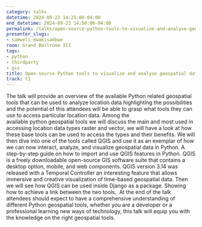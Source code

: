```yaml
---
category: talks
datetime: 2024-09-23 14:25:00-04:00
end_datetime: 2024-09-23 14:50:00-04:00
permalink: /talks/open-source-python-tools-to-visualize-and-analyse-geospatial-data/
presenter_slugs:
- samweli-mwakisambwe
room: Grand Ballroom III
tags:
- python
- thirdparty
- gis
title: Open-source Python tools to visualize and analyse geospatial data.
track: t1
---
```


The talk will provide an overview of the available Python related geospatial tools that can be used to analyze location data highlighting the possibilities and the potential of this attendees will be able to grasp what tools they can use to access particular location data.
Among the available python geospatial tools we will discuss the main and most used in accessing location data types raster and vector, we will have a look at how these base tools can be used to access the types and their benefits.
We will then dive into one of the tools called QGIS and use it as an exemplar of how we can now interact, analyze, and visualize geospatial data in Python. A step-by-step guide on how to import and use QGIS features in Python.
QGIS is a freely downloadable open-source GIS software suite that contains a desktop option, mobile, and web components. QGIS version 3.14 was released with a Temporal Controller an interesting feature that allows immersive and creative visualization of time-based geospatial data.
Then we will see how QGIS can be used inside Django as a package. Showing how to achieve a link between the two tools. 
At the end of the talk attendees should expect to have a comprehensive understanding of different Python geospatial tools, whether you are a developer or a professional learning new ways of technology, this talk will equip you with the knowledge on the right geospatial tools.